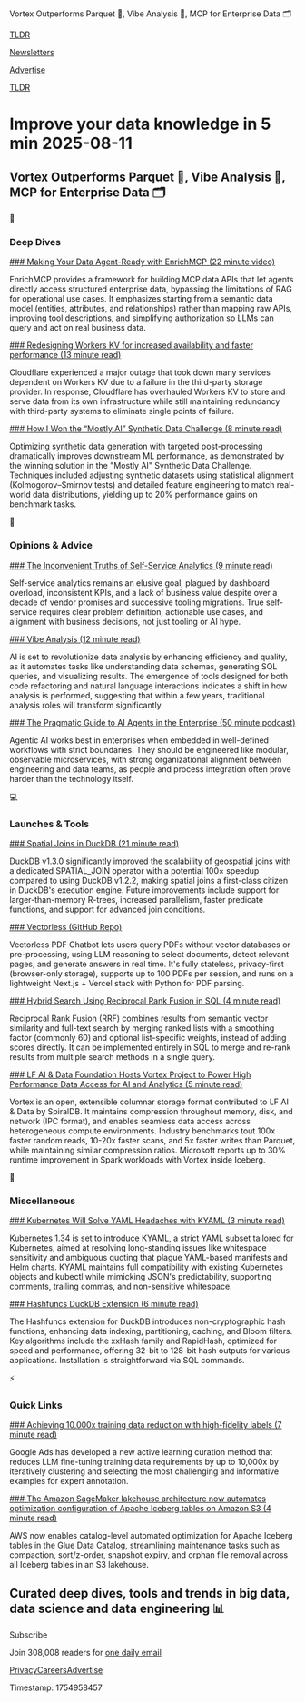 Vortex Outperforms Parquet 🌟, Vibe Analysis 🌴, MCP for Enterprise Data 🗂️

[TLDR](/)

[Newsletters](/newsletters)

[Advertise](https://advertise.tldr.tech/)

[TLDR](/)

# Improve your data knowledge in 5 min 2025-08-11

## Vortex Outperforms Parquet 🌟, Vibe Analysis 🌴, MCP for Enterprise Data 🗂️

📱

### Deep Dives

[### Making Your Data Agent-Ready with EnrichMCP (22 minute video)](https://www.youtube.com/watch?v=Ki2c8YkZMWU&amp;utm_source=tldrdata)

EnrichMCP provides a framework for building MCP data APIs that let agents directly access structured enterprise data, bypassing the limitations of RAG for operational use cases. It emphasizes starting from a semantic data model (entities, attributes, and relationships) rather than mapping raw APIs, improving tool descriptions, and simplifying authorization so LLMs can query and act on real business data.

[### Redesigning Workers KV for increased availability and faster performance (13 minute read)](https://blog.cloudflare.com/rearchitecting-workers-kv-for-redundancy/?utm_source=tldrdata)

Cloudflare experienced a major outage that took down many services dependent on Workers KV due to a failure in the third-party storage provider. In response, Cloudflare has overhauled Workers KV to store and serve data from its own infrastructure while still maintaining redundancy with third-party systems to eliminate single points of failure.

[### How I Won the “Mostly AI” Synthetic Data Challenge (8 minute read)](https://towardsdatascience.com/how-i-won-the-mostly-ai-synthetic-data-challenge/?utm_source=tldrdata)

Optimizing synthetic data generation with targeted post-processing dramatically improves downstream ML performance, as demonstrated by the winning solution in the "Mostly AI" Synthetic Data Challenge. Techniques included adjusting synthetic datasets using statistical alignment (Kolmogorov–Smirnov tests) and detailed feature engineering to match real-world data distributions, yielding up to 20% performance gains on benchmark tasks.

🚀

### Opinions & Advice

[### The Inconvenient Truths of Self-Service Analytics (9 minute read)](https://seattledataguy.substack.com/p/the-inconvenient-truths-of-self-service?utm_source=tldrdata)

Self-service analytics remains an elusive goal, plagued by dashboard overload, inconsistent KPIs, and a lack of business value despite over a decade of vendor promises and successive tooling migrations. True self-service requires clear problem definition, actionable use cases, and alignment with business decisions, not just tooling or AI hype.

[### Vibe Analysis (12 minute read)](https://www.danhock.co/p/vibe-analysis?utm_source=tldrdata)

AI is set to revolutionize data analysis by enhancing efficiency and quality, as it automates tasks like understanding data schemas, generating SQL queries, and visualizing results. The emergence of tools designed for both code refactoring and natural language interactions indicates a shift in how analysis is performed, suggesting that within a few years, traditional analysis roles will transform significantly.

[### The Pragmatic Guide to AI Agents in the Enterprise (50 minute podcast)](https://www.getdbt.com/blog/pragmatic-guide-to-ai-agents-enterprise?utm_source=tldrdata)

Agentic AI works best in enterprises when embedded in well-defined workflows with strict boundaries. They should be engineered like modular, observable microservices, with strong organizational alignment between engineering and data teams, as people and process integration often prove harder than the technology itself.

💻

### Launches & Tools

[### Spatial Joins in DuckDB (21 minute read)](https://duckdb.org/2025/08/08/spatial-joins.html?utm_source=tldrdata)

DuckDB v1.3.0 significantly improved the scalability of geospatial joins with a dedicated SPATIAL\_JOIN operator with a potential 100× speedup compared to using DuckDB v1.2.2, making spatial joins a first-class citizen in DuckDB's execution engine. Future improvements include support for larger-than-memory R-trees, increased parallelism, faster predicate functions, and support for advanced join conditions.

[### Vectorless (GitHub Repo)](https://github.com/roe-ai/vectorless?utm_source=tldrdata)

Vectorless PDF Chatbot lets users query PDFs without vector databases or pre-processing, using LLM reasoning to select documents, detect relevant pages, and generate answers in real time. It's fully stateless, privacy-first (browser-only storage), supports up to 100 PDFs per session, and runs on a lightweight Next.js + Vercel stack with Python for PDF parsing.

[### Hybrid Search Using Reciprocal Rank Fusion in SQL (4 minute read)](https://www.singlestore.com/blog/hybrid-search-using-reciprocal-rank-fusion-in-sql/?utm_source=tldrdata)

Reciprocal Rank Fusion (RRF) combines results from semantic vector similarity and full-text search by merging ranked lists with a smoothing factor (commonly 60) and optional list-specific weights, instead of adding scores directly. It can be implemented entirely in SQL to merge and re-rank results from multiple search methods in a single query.

[### LF AI & Data Foundation Hosts Vortex Project to Power High Performance Data Access for AI and Analytics (5 minute read)](https://www.linuxfoundation.org/press/lf-ai-data-foundation-hosts-vortex-project-to-power-high-performance-data-access-for-ai-and-analytics?utm_source=tldrdata)

Vortex is an open, extensible columnar storage format contributed to LF AI & Data by SpiralDB. It maintains compression throughout memory, disk, and network (IPC format), and enables seamless data access across heterogeneous compute environments. Industry benchmarks tout 100x faster random reads, 10-20x faster scans, and 5x faster writes than Parquet, while maintaining similar compression ratios. Microsoft reports up to 30% runtime improvement in Spark workloads with Vortex inside Iceberg.

🎁

### Miscellaneous

[### Kubernetes Will Solve YAML Headaches with KYAML (3 minute read)](https://thenewstack.io/kubernetes-is-getting-a-better-yaml/?utm_source=tldrdata)

Kubernetes 1.34 is set to introduce KYAML, a strict YAML subset tailored for Kubernetes, aimed at resolving long-standing issues like whitespace sensitivity and ambiguous quoting that plague YAML-based manifests and Helm charts. KYAML maintains full compatibility with existing Kubernetes objects and kubectl while mimicking JSON's predictability, supporting comments, trailing commas, and non-sensitive whitespace.

[### Hashfuncs DuckDB Extension (6 minute read)](https://query.farm/duckdb_extension_hashfuncs.html?utm_source=tldrdata)

The Hashfuncs extension for DuckDB introduces non-cryptographic hash functions, enhancing data indexing, partitioning, caching, and Bloom filters. Key algorithms include the xxHash family and RapidHash, optimized for speed and performance, offering 32-bit to 128-bit hash outputs for various applications. Installation is straightforward via SQL commands.

⚡️

### Quick Links

[### Achieving 10,000x training data reduction with high-fidelity labels (7 minute read)](https://research.google/blog/achieving-10000x-training-data-reduction-with-high-fidelity-labels/?utm_source=tldrdata)

Google Ads has developed a new active learning curation method that reduces LLM fine-tuning training data requirements by up to 10,000x by iteratively clustering and selecting the most challenging and informative examples for expert annotation.

[### The Amazon SageMaker lakehouse architecture now automates optimization configuration of Apache Iceberg tables on Amazon S3 (4 minute read)](https://aws.amazon.com/blogs/big-data/the-amazon-sagemaker-lakehouse-architecture-now-automates-optimization-configuration-of-apache-iceberg-tables-on-amazon-s3/?utm_source=tldrdata)

AWS now enables catalog-level automated optimization for Apache Iceberg tables in the Glue Data Catalog, streamlining maintenance tasks such as compaction, sort/z-order, snapshot expiry, and orphan file removal across all Iceberg tables in an S3 lakehouse.

## Curated deep dives, tools and trends in big data, data science and data engineering 📊

Subscribe

Join 308,008 readers for [one daily email](/api/latest/data)

[Privacy](/privacy)[Careers](https://jobs.ashbyhq.com/tldr.tech)[Advertise](/data/advertise)

Timestamp: 1754958457